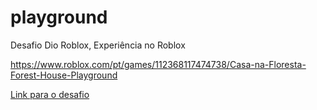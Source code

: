 # playground
Desafio Dio Roblox, Experiência no Roblox

https://www.roblox.com/pt/games/112368117474738/Casa-na-Floresta-Forest-House-Playground

[Link para o desafio](https://www.roblox.com/pt/games/112368117474738/Casa-na-Floresta-Forest-House-Playground)
